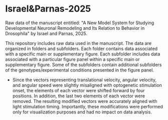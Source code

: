 # Israel&Parnas-2025
Raw data of the manuscript entitled: "A New Model System for Studying Developmental Neuronal Remodeling and Its Relation to Behavior in Drosophila" by Israel and Parnas, 2025.

This repository includes raw data used in the manuscript. 
The data are organized in folders and subfolders. 
Each folder contains data associated with a specific main or supplementary figure. 
Each subfolder includes data associated with a particular figure panel within a specific main or supplementary figure. 
Some of the subfolders contain additional subfolders of the genotypes/experimental conditions presented in the figure panel.

* Since the vectors representing translational velocity, angular velocity, and angular speed were slightly misaligned with optogenetic stimulation onset, the elements of each vector were shifted forward by four positions. In addition, the last two elements of each vector were removed. The resulting modified vectors were accurately aligned with light stimulation timing. Importantly, these modifications were performed only for visualization purposes and had no impact on data analysis.       
